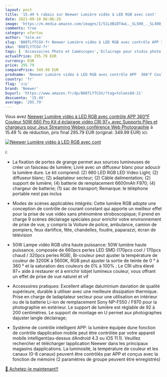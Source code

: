 ```yaml
---
layout: post
title: '15.49 % rabais sur Neewer Lumière vidéo à LED RGB avec cont'
date: 2021-09-10 06:06:29
image: 'https://m.media-amazon.com/images/I/51LdBiDT4wL._SL500_._SL400_.jpg'
comments: true
category: ofertas
author: 'tole.es'
slug: 'B08TLYTCGV-fr Neewer Lumière vidéo à LED RGB avec contrôle APP 360°F...'
sku: 'B08TLYTCGV-fr'
tags: [ 'Accessoires Photo et Caméscopes','Eclairage pour studio photo','Flash esclaves pour studio photo','High-Tech','Photo et caméscopes','Studio photo et éclairage','neewer', ]
actualPrice: 295.79 EUR
currency: EUR
price: 295.79
comparePrice: 349.99 EUR
prodname: 'Neewer Lumière vidéo à LED RGB avec contrôle APP  360°F Couleur  50W 660 Pro Kit d éclairage vidéo CRI 97+ avec Supports  Piles et chargeurs pour Jeux  Streaming  Webex  conférence Web  Photographie'
country: 'fr'
flag: '🇫🇷'
brand: 'Neewer'
buyurl: 'https://www.amazon.fr/dp/B08TLYTCGV/?tag=tolees0d-21'
descuento: '15.49'
average: '295.79'
---
```


Vous avez [Neewer Lumière vidéo à LED RGB avec contrôle APP  360°F Couleur  50W 660 Pro Kit d éclairage vidéo CRI 97+ avec Supports  Piles et chargeurs pour Jeux  Streaming  Webex  conférence Web  Photographie](https://www.amazon.fr/dp/B08TLYTCGV/?tag=tolees0d-21)  à  15.49 % de réduction, prix final  295.79 EUR (original: 349.99 EUR) ici:

[![Neewer Lumière vidéo à LED RGB avec cont](https://m.media-amazon.com/images/I/51LdBiDT4wL._SL500_._SL400_.jpg)](https://www.amazon.fr/dp/B08TLYTCGV/?tag=tolees0d-21)

ℹ️:

- <p>La fixation de portes de grange permet aux sources lumineuses de créer un faisceau de lumière; Livré avec un diffuseur blanc pour adoucir la lumière dure. Le kit comprend: (2) 660 LED RGB LED Video Light; (2) diffuseur blanc; (2) adaptateur secteur; (2) Câble dalimentation; (2) support de lumière; (4) batterie de remplacement 6600mAh F970; (4) chargeur de batterie; (1) sac de transport; Remarque: le téléphone portable nest pas inclus
- <p>Modes de scènes applicables intégrés: Cette lumière RGB adopte une conception de contrôle de courant constant qui apporte un meilleur effet pour la prise de vue vidéo sans phénomène stroboscopique; Il prend en charge 9 scènes déclairage spéciales pour enrichir votre environnement de prise de vue, y compris la Voiture de police, ambulance, camion de pompiers, feux dartifice, fête, chandelles, foudre, paparazzi, écran de télévision
- <p>50W Lampe vidéo RGB ultra haute puissance: 50W lumière haute puissance, composée de 660pcs perles LED SMD (170pcs cool / 170pcs chaud / 320pcs perles RGB), Bi-couleur peut ajuster la température de couleur de 3200K à 5600K, RGB peut ajuster la sortie de teinte de 0 ° à 360 ° et la saturation des couleurs de 0% à 100% ; Le CRI ultra élevé 97+ aide à restaurer et à enrichir lobjet lumineux couleur, vous offrant un effet de prise de vue naturel et vif
- <p>Accessoires pratiques: Excellent alliage daluminium daviation de qualité supérieure, durable à utiliser avec une meilleure dissipation thermique. Prise en charge de ladaptateur secteur pour une utilisation en intérieur ou de la batterie Li-ion de remplacement Sony NP-F550 / F970 pour la photographie en extérieur. Le support de lumière est réglable de 92 à 200 centimètres. Le support de montage en U permet aux photographes dajuster langle déclairage;
- <p>Système de contrôle intelligent APP: la lumière équipée dune fonction de contrôle dapplication mobile peut être contrôlée par votre appareil mobile intelligent(au-dessus dAndroid 4.3 ou iOS 11.1). Veuillez rechercher et télécharger lapplication Neewer dans les principaux magasins dapplications. La luminosité, la température de couleur et les canaux (0-8 canaux) peuvent être contrôlés par APP et conçus avec la fonction de mémoire (2 paramètres de groupe peuvent être enregistrés)

[🛒 Achetez-le maintenant!!](https://www.amazon.fr/dp/B08TLYTCGV/?tag=tolees0d-21)
